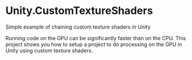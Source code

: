 # Unity.CustomTextureShaders
Simple example of chaining custom texture shaders in Unity

Running code on the GPU can be significantly faster than on the CPU. This project shows you how to setup a project to do processing on the GPU in Unity using custom texture shaders.
